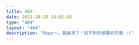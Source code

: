 ```yaml
---
title: 404
date: 2021-10-28 14:02:49
type: "404"
layout: "404"
description: "Oops～，我崩溃了！找不到你想要的页面 :("
---
```

